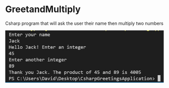 # GreetandMultiply
Csharp program that will ask the user their name then multiply two numbers

![Alt text](https://github.com/davidbell1751/GreetandMultiply/blob/master/greetingandmultiply.jpg?raw=true "Web Page")
